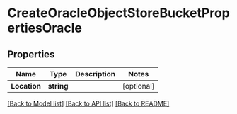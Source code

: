 # CreateOracleObjectStoreBucketPropertiesOracle

## Properties
Name | Type | Description | Notes
------------ | ------------- | ------------- | -------------
**Location** | **string** |  | [optional] 

[[Back to Model list]](../README.md#documentation-for-models) [[Back to API list]](../README.md#documentation-for-api-endpoints) [[Back to README]](../README.md)


